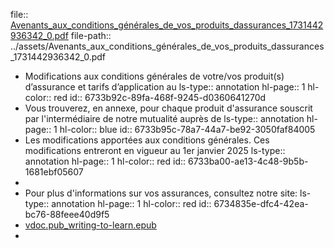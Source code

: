 file:: [Avenants_aux_conditions_générales_de_vos_produits_dassurances_1731442936342_0.pdf](../assets/Avenants_aux_conditions_générales_de_vos_produits_dassurances_1731442936342_0.pdf)
file-path:: ../assets/Avenants_aux_conditions_générales_de_vos_produits_dassurances_1731442936342_0.pdf

- Modifications aux conditions générales de votre/vos produit(s) d’assurance et tarifs d’application au
  ls-type:: annotation
  hl-page:: 1
  hl-color:: red
  id:: 6733b92c-89fa-468f-9245-d0360641270d
- Vous trouverez, en annexe, pour chaque produit d'assurance souscrit par l'intermédiaire de notre mutualité auprès de
  ls-type:: annotation
  hl-page:: 1
  hl-color:: blue
  id:: 6733b95c-78a7-44a7-be92-3050faf84005
- Les modifications apportées aux conditions générales. Ces modifications entreront en vigueur au 1er janvier 2025
  ls-type:: annotation
  hl-page:: 1
  hl-color:: red
  id:: 6733ba00-ae13-4c48-9b5b-1681ebf05607
-
- Pour plus d'informations sur vos assurances, consultez notre site:
  ls-type:: annotation
  hl-page:: 1
  hl-color:: red
  id:: 6734835e-dfc4-42ea-bc76-88feee40d9f5
- [vdoc.pub_writing-to-learn.epub](../assets/vdoc.pub_writing-to-learn_1731494832022_0.epub)
-